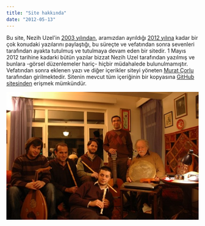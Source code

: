 ```yaml
---
title: "Site hakkında"
date: "2012-05-13"
---
```


Bu site, Nezih Uzel'in [2003 yılından](/2003/02/27/ben-bir-disi-kargayim/ "Ben bir dişi kargayım"), aramızdan ayrıldığı [2012 yılına](/2012/05/01/nezih-uzel-hakkin-rahmetine-kavustu/ "Nezih Uzel Hakk’ın rahmetine kavuştu") kadar bir çok konudaki yazılarını paylaştığı, bu süreçte ve vefatından sonra sevenleri tarafından ayakta tutulmuş ve tutulmaya devam eden bir sitedir. 1 Mayıs 2012 tarihine kadarki bütün yazılar bizzat Nezih Uzel tarafından yazılmış ve bunlara -görsel düzenlemeler hariç- hiçbir müdahalede bulunulmamıştır. Vefatından sonra eklenen yazı ve diğer içerikler siteyi yöneten [Murat Çorlu](https://muratcorlu.net) tarafından girilmektedir. Sitenin mevcut tüm içeriğinin bir kopyasına [GitHub sitesinden](https://github.com/muratcorlu/nezihuzel/) erişmek mümkündür.

[![](../uploads/2012/05/sapancada-nezih-uzelin-evinde.jpg "Sapanca, 2008")](../uploads/2012/05/sapancada-nezih-uzelin-evinde.jpg)
